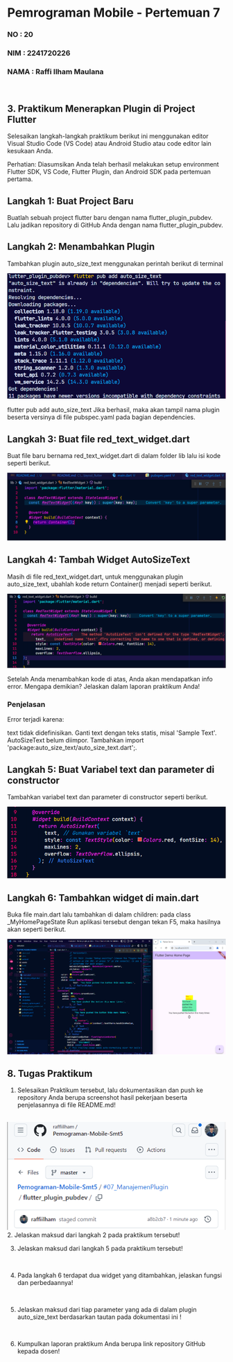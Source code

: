 # **Pemrograman Mobile - Pertemuan 7**
### NO : 20
### NIM : 2241720226
### NAMA : Raffi Ilham Maulana

<br>

## **3. Praktikum Menerapkan Plugin di Project Flutter**

Selesaikan langkah-langkah praktikum berikut ini menggunakan editor Visual Studio Code (VS Code) atau Android Studio atau code editor lain kesukaan Anda.

Perhatian: Diasumsikan Anda telah berhasil melakukan setup environment Flutter SDK, VS Code, Flutter Plugin, dan Android SDK pada pertemuan pertama.

## **Langkah 1: Buat Project Baru**
Buatlah sebuah project flutter baru dengan nama flutter_plugin_pubdev. Lalu jadikan repository di GitHub Anda dengan nama flutter_plugin_pubdev.

## **Langkah 2: Menambahkan Plugin**
Tambahkan plugin auto_size_text menggunakan perintah berikut di terminal

<img src="assets/img1.png">

flutter pub add auto_size_text
Jika berhasil, maka akan tampil nama plugin beserta versinya di file pubspec.yaml pada bagian dependencies.

## **Langkah 3: Buat file red_text_widget.dart**
Buat file baru bernama red_text_widget.dart di dalam folder lib lalu isi kode seperti berikut.

<img src="assets/img2.png">

## **Langkah 4: Tambah Widget AutoSizeText**
Masih di file red_text_widget.dart, untuk menggunakan plugin auto_size_text, ubahlah kode return Container() menjadi seperti berikut.

<img src="assets/img3.png">

Setelah Anda menambahkan kode di atas, Anda akan mendapatkan info error. Mengapa demikian? Jelaskan dalam laporan praktikum Anda!

### **Penjelasan**
Error terjadi karena:

text tidak didefinisikan. Ganti text dengan teks statis, misal 'Sample Text'.
AutoSizeText belum diimpor. Tambahkan import 'package:auto_size_text/auto_size_text.dart';.

## **Langkah 5: Buat Variabel text dan parameter di constructor**
Tambahkan variabel text dan parameter di constructor seperti berikut.

<img src="assets/img4.png">

## **Langkah 6: Tambahkan widget di main.dart**
Buka file main.dart lalu tambahkan di dalam children: pada class _MyHomePageState
Run aplikasi tersebut dengan tekan F5, maka hasilnya akan seperti berikut.

<img src="assets/img5.png">

## **8. Tugas Praktikum**
1. Selesaikan Praktikum tersebut, lalu dokumentasikan dan push ke repository Anda berupa screenshot hasil pekerjaan beserta penjelasannya di file README.md!
<br>
<img src="assets/img6.png">
2. Jelaskan maksud dari langkah 2 pada praktikum tersebut!
<br>

3. Jelaskan maksud dari langkah 5 pada praktikum tersebut!
<br>

4. Pada langkah 6 terdapat dua widget yang ditambahkan, jelaskan fungsi dan perbedaannya!
<br>

5. Jelaskan maksud dari tiap parameter yang ada di dalam plugin auto_size_text berdasarkan tautan pada dokumentasi ini !
<br>

6. Kumpulkan laporan praktikum Anda berupa link repository GitHub kepada dosen!

